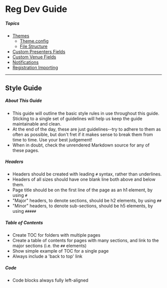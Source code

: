# <a name="top">Reg Dev Guide

##### Topics

- [Themes](Themes/README.md)
  - [Theme.config](theme_config/README.md)
  - [File Structure](file_structure/README.md)
- [Custom Presenters Fields](presenter_fields/README.md)
- [Custom Venue Fields](venue_fields/README.md)
- [Notifications](notifications/README.md)
- [Registration Importing](reg_import/README.md)

---

## <a name="1">Style Guide

##### About This Guide

- This guide will outline the basic style rules in use throughout this guide. Sticking to a single set of guidelines will help us keep the guide maintainable and clean.
- At the end of the day, these are just guidelines--try to adhere to them as often as possible, but don't fret if it makes sense to break them from time to time. Use your best judgement!
- When in doubt, check the unrendered Markdown source for any of these pages.

##### Headers

- Headers should be created with leading `#` syntax, rather than underlines.
- Headers of all sizes should have one blank line both above and below them.
- Page title should be on the first line of the page as an h1 element, by using `#`
- "Major" headers, to denote sections, should be h2 elements, by using `##`
- "Minor" headers, to denote sub-sections, should be h5 elements, by using `#####`

##### Table of Contents

- Create TOC for folders with multiple pages
- Create a table of contents for pages with many sections, and link to the major sections (i.e. the `##` elements)
- Show simple example of TOC for a single page
- Always include a 'back to top' link

##### Code

- Code blocks always fully left-aligned
